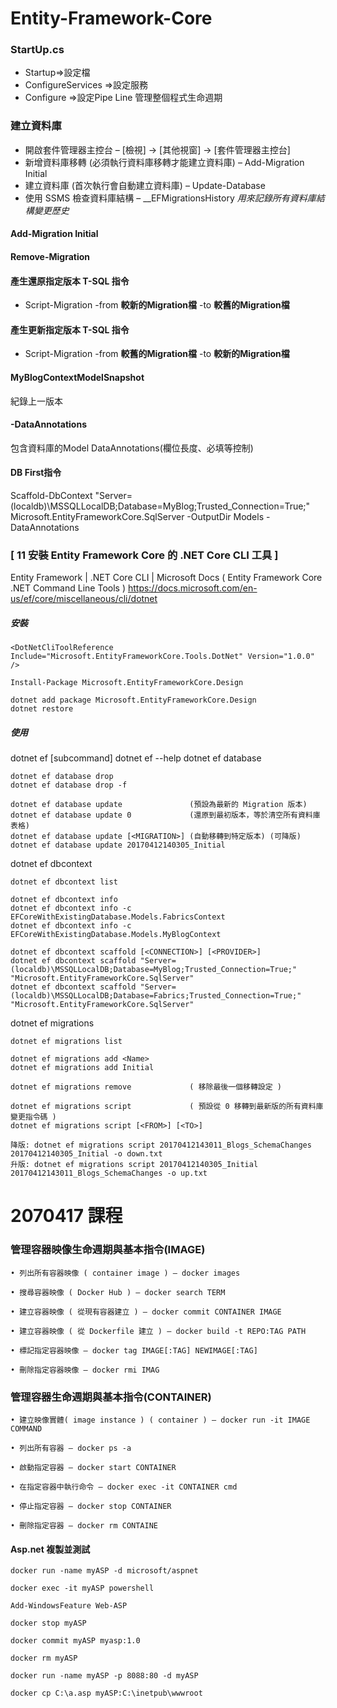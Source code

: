 # Entity-Framework-Core

### StartUp.cs

- Startup=>設定檔
- ConfigureServices =>設定服務
- Configure =>設定Pipe Line 管理整個程式生命週期

### 建立資料庫

- 開啟套件管理器主控台 – [檢視] -> [其他視窗] -> [套件管理器主控台]
- 新增資料庫移轉 (必須執行資料庫移轉才能建立資料庫) – Add-Migration Initial
- 建立資料庫 (首次執行會自動建立資料庫) – Update-Database
- 使用 SSMS 檢查資料庫結構 – __EFMigrationsHistory *用來記錄所有資料庫結構變更歷史*
#### Add-Migration Initial
#### Remove-Migration
#### 產生還原指定版本 T-SQL 指令
- Script-Migration -from **較新的Migration檔** -to **較舊的Migration檔**
#### 產生更新指定版本 T-SQL 指令
- Script-Migration -from **較舊的Migration檔** -to **較新的Migration檔**

#### MyBlogContextModelSnapshot

紀錄上一版本

#### -DataAnnotations

包含資料庫的Model DataAnnotations(欄位長度、必填等控制)

#### DB First指令

Scaffold-DbContext "Server=(localdb)\MSSQLLocalDB;Database=MyBlog;Trusted_Connection=True;" Microsoft.EntityFrameworkCore.SqlServer -OutputDir Models -DataAnnotations

### [ 11 安裝 Entity Framework Core 的 .NET Core CLI 工具 ]


Entity Framework | .NET Core CLI | Microsoft Docs
( Entity Framework Core .NET Command Line Tools )
https://docs.microsoft.com/en-us/ef/core/miscellaneous/cli/dotnet

##### 安裝

    <DotNetCliToolReference Include="Microsoft.EntityFrameworkCore.Tools.DotNet" Version="1.0.0" />

    Install-Package Microsoft.EntityFrameworkCore.Design

    dotnet add package Microsoft.EntityFrameworkCore.Design
    dotnet restore

##### 使用

dotnet ef [subcommand]
dotnet ef --help
dotnet ef database

    dotnet ef database drop
    dotnet ef database drop -f

    dotnet ef database update               (預設為最新的 Migration 版本)
    dotnet ef database update 0             (還原到最初版本，等於清空所有資料庫表格)
    dotnet ef database update [<MIGRATION>] (自動移轉到特定版本) (可降版)
    dotnet ef database update 20170412140305_Initial

dotnet ef dbcontext

    dotnet ef dbcontext list

    dotnet ef dbcontext info
    dotnet ef dbcontext info -c EFCoreWithExistingDatabase.Models.FabricsContext
    dotnet ef dbcontext info -c EFCoreWithExistingDatabase.Models.MyBlogContext

    dotnet ef dbcontext scaffold [<CONNECTION>] [<PROVIDER>]
    dotnet ef dbcontext scaffold "Server=(localdb)\MSSQLLocalDB;Database=MyBlog;Trusted_Connection=True;" "Microsoft.EntityFrameworkCore.SqlServer"
    dotnet ef dbcontext scaffold "Server=(localdb)\MSSQLLocalDB;Database=Fabrics;Trusted_Connection=True;" "Microsoft.EntityFrameworkCore.SqlServer"

dotnet ef migrations

    dotnet ef migrations list

    dotnet ef migrations add <Name>
    dotnet ef migrations add Initial

    dotnet ef migrations remove             ( 移除最後一個移轉設定 )

    dotnet ef migrations script             ( 預設從 0 移轉到最新版的所有資料庫變更指令碼 )
    dotnet ef migrations script [<FROM>] [<TO>]

    降版: dotnet ef migrations script 20170412143011_Blogs_SchemaChanges 20170412140305_Initial -o down.txt
    升版: dotnet ef migrations script 20170412140305_Initial 20170412143011_Blogs_SchemaChanges -o up.txt

# 2070417 課程
### 管理容器映像生命週期與基本指令(IMAGE)    
    • 列出所有容器映像 ( container image ) – docker images 
    
    • 搜尋容器映像 ( Docker Hub ) – docker search TERM 
    
    • 建立容器映像 ( 從現有容器建立 ) – docker commit CONTAINER IMAGE 
    
    • 建立容器映像 ( 從 Dockerfile 建立 ) – docker build -t REPO:TAG PATH 
    
    • 標記指定容器映像 – docker tag IMAGE[:TAG] NEWIMAGE[:TAG] 
    
    • 刪除指定容器映像 – docker rmi IMAG
    
    
### 管理容器生命週期與基本指令(CONTAINER)

    • 建立映像實體( image instance ) ( container ) – docker run -it IMAGE COMMAND 
    
    • 列出所有容器 – docker ps -a 
    
    • 啟動指定容器 – docker start CONTAINER 
    
    • 在指定容器中執行命令 – docker exec -it CONTAINER cmd 
    
    • 停止指定容器 – docker stop CONTAINER 
    
    • 刪除指定容器 – docker rm CONTAINE
    
#### Asp.net 複製並測試
    docker run -name myASP -d microsoft/aspnet 
    
    docker exec -it myASP powershell
    
    Add-WindowsFeature Web-ASP 
    
    docker stop myASP
    
    docker commit myASP myasp:1.0
    
    docker rm myASP
    
    docker run -name myASP -p 8088:80 -d myASP 
    
    docker cp C:\a.asp myASP:C:\inetpub\wwwroot
